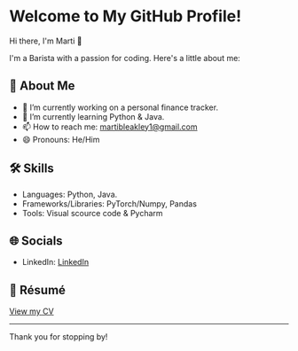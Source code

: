 # Welcome to My GitHub Profile!

Hi there, I'm Marti 👋

I'm a Barista with a passion for coding. Here's a little about me:

## 🚀 About Me
- 🔭 I’m currently working on a personal finance tracker.
- 🌱 I’m currently learning Python & Java.
- 📫 How to reach me: martibleakley1@gmail.com
- 😄 Pronouns: He/Him


## 🛠 Skills
- Languages: Python, Java.
- Frameworks/Libraries: PyTorch/Numpy, Pandas
- Tools: Visual scource code & Pycharm

## 🌐 Socials
- LinkedIn: [LinkedIn](https://www.linkedin.com/in/marti-bleakley-0040532a2/)

## 📄 Résumé
[View my CV](https://drive.google.com/file/d/15L5BW0dPT_1n61pZj4E5e4ZgPDEeVUYV/view?usp=sharing)

---
Thank you for stopping by!

